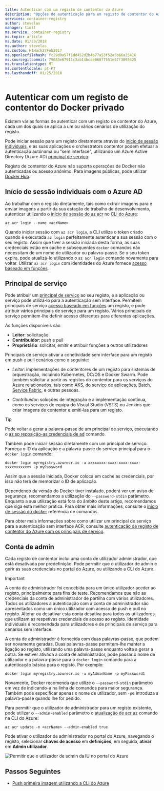 ```yaml
---
title: Autenticar com um registo de contentor do Azure
description: "Opções de autenticação para um registo de contentor do Azure, incluindo o Azure Active Directory do serviço de início de sessão de principais, direta e registo."
services: container-registry
author: stevelas
manager: timlt
ms.service: container-registry
ms.topic: article
ms.date: 01/23/2018
ms.author: stevelas
ms.custom: H1Hack27Feb2017
ms.openlocfilehash: fc29d9a57f1dd452d2b4b77a53f52a5b66a25416
ms.sourcegitcommit: 79683e67911c3ab14bcae668f7551e57f3095425
ms.translationtype: MT
ms.contentlocale: pt-PT
ms.lasthandoff: 01/25/2018
---
```

# <a name="authenticate-with-a-private-docker-container-registry"></a>Autenticar com um registo de contentor do Docker privado

Existem várias formas de autenticar com um registo de contentor do Azure, cada um dos quais se aplica a um ou vários cenários de utilização do registo.

Pode iniciar sessão para um registo diretamente através do [início de sessão individuais](#individual-login-with-azure-ad), e as suas aplicações e orchestrators contentor podem efetuar a autenticação autónoma ou "sem interface", utilizando um Azure Active Directory (Azure AD) [ principal de serviço](#service-principal).

Registo de contentor do Azure não suporta operações de Docker não autenticadas ou acesso anónimo. Para imagens públicas, pode utilizar [Docker Hub](https://docs.docker.com/docker-hub/).

## <a name="individual-login-with-azure-ad"></a>Início de sessão individuais com o Azure AD

Ao trabalhar com o registo diretamente, tais como extrair imagens para e enviar imagens a partir da sua estação de trabalho de desenvolvimento, autenticar utilizando o [início de sessão do az acr](/cli/azure/acr?view=azure-cli-latest#az_acr_login) no [CLI do Azure](/cli/azure/install-azure-cli):

```azurecli
az acr login --name <acrName>
```

Quando iniciar sessão com `az acr login`, a CLI utiliza o token criado quando é executada `az login` perfeitamente autenticar a sua sessão com o seu registo. Assim que tiver a sessão iniciada desta forma, as suas credenciais estão em cache e subsequentes `docker` comandos não necessitam de um nome de utilizador ou palavra-passe. Se o seu token expira, pode atualizá-lo utilizando o `az acr login` comando novamente para voltar. Utilizar `az acr login` com identidades do Azure fornece [acesso baseado em funções](../active-directory/role-based-access-control-configure.md).

## <a name="service-principal"></a>Principal de serviço

Pode atribuir um [principal de serviço](../active-directory/develop/active-directory-application-objects.md) ao seu registo, e a aplicação ou serviço pode utilizá-lo para a autenticação sem interface. Permitem principais de serviço [acesso baseado em funções](../active-directory/role-based-access-control-configure.md) um registo, e pode atribuir vários principais de serviço para um registo. Vários principais de serviço permitem-lhe definir acesso diferentes para diferentes aplicações.

As funções disponíveis são:

  * **Leitor**: solicitação
  * **Contribuidor**: push e pull
  * **Proprietário**: solicitar, emitir e atribuir funções a outros utilizadores

Principais de serviço ativar a conetividade sem interface para um registo em push e pull cenários como o seguinte:

  * *Leitor*: implementações de contentores de um registo para sistemas de orquestração, incluindo Kubernetes, DC/OS e Docker Swarm. Pode também solicitar a partir os registos do contentor para os serviços do Azure relacionados, tais como [AKS](../aks/index.yml), [do serviço de aplicações](../app-service/index.yml), [Batch](../batch/index.md), [Service Fabric](/azure/service-fabric/), e outras pessoas.

  * *Contribuidor*: soluções de integração e a implementação contínua, como os serviços de equipa do Visual Studio (VSTS) ou Jenkins que criar imagens de contentor e emiti-las para um registo.

> [!TIP]
> Pode voltar a gerar a palavra-passe de um principal de serviço, executando o [az sp reposição-as credenciais de ad](/cli/azure/ad/sp?view=azure-cli-latest#az_ad_sp_reset_credentials) comando.
>

Também pode iniciar sessão diretamente com um principal de serviço. Forneça o ID da aplicação e a palavra-passe do serviço principal para o `docker login` comando:

```
docker login myregistry.azurecr.io -u xxxxxxxx-xxxx-xxxx-xxxx-xxxxxxxxxxxx -p myPassword
```

Assim que a sessão iniciada, Docker coloca em cache as credenciais, por isso não terá de memorizar o ID de aplicação.

Dependendo da versão do Docker tiver instalado, poderá ver um aviso de segurança, recomendamos a utilização do `--password-stdin` parâmetro. Enquanto a sua utilização está fora do âmbito deste artigo, recomendamos que siga esta melhor prática. Para obter mais informações, consulte o [início de sessão do docker](https://docs.docker.com/engine/reference/commandline/login/) referência de comandos.

Para obter mais informações sobre como utilizar um principal de serviço para a autenticação sem interface ACR, consulte [autenticação de registo de contentor do Azure com os principais de serviço](container-registry-auth-service-principal.md).

## <a name="admin-account"></a>Conta de admin

Cada registo de contentor inclui uma conta de utilizador administrador, que está desativada por predefinição. Pode permitir que o utilizador de admin e gerir as suas credenciais no [portal do Azure](container-registry-get-started-portal.md#create-a-container-registry), ou utilizando a CLI do Azure.

> [!IMPORTANT]
> A conta de administrador foi concebida para um único utilizador aceder ao registo, principalmente para fins de teste. Recomendamos que não as credenciais da conta de administrador de partilha com vários utilizadores. Todos os utilizadores a autenticação com a conta de administrador são apresentados como um único utilizador com acesso de push e pull no registo. Alterar ou desativar esta conta desativa para todos os utilizadores que utilizam as respetivas credenciais de acesso ao registo. Identidade individuais é recomendada para utilizadores e de principais de serviço para cenários sem interface.
>

A conta de administrador é fornecida com duas palavras-passe, que podem ser novamente geradas. Duas palavras-passe permitem-lhe manter a ligação ao registo, utilizando uma palavra-passe enquanto volta a gerar a outra. Se estiver ativada a conta de administrador, pode passar o nome de utilizador e a palavra-passe para o `docker login` comando para a autenticação básica para o registo. Por exemplo:

```
docker login myregistry.azurecr.io -u myAdminName -p myPassword1
```

Novamente, Docker recomenda que utilize o `--password-stdin` parâmetro em vez de indicando-a na linha de comandos para maior segurança. Também pode especificar apenas o nome de utilizador, sem `-p`e introduza a palavra-passe quando lhe for pedido.

Para permitir que o utilizador de administrador para um registo existente, pode utilizar o `--admin-enabled` parâmetro o [atualização de acr az](/cli/azure/acr?view=azure-cli-latest#az_acr_update) comando na CLI do Azure:

```azurecli
az acr update -n <acrName> --admin-enabled true
```

Pode ativar o utilizador de administrador no portal do Azure, navegando o registo, selecionar **chaves de acesso** em **definições**, em seguida, **ativar** em **Admin utilizador**.

![Permitir que o utilizador de admin da IU no portal do Azure][auth-portal-01]

## <a name="next-steps"></a>Passos Seguintes

* [Push primeira imagem utilizando a CLI do Azure](container-registry-get-started-azure-cli.md)

<!-- IMAGES -->
[auth-portal-01]: ./media/container-registry-authentication/auth-portal-01.png
